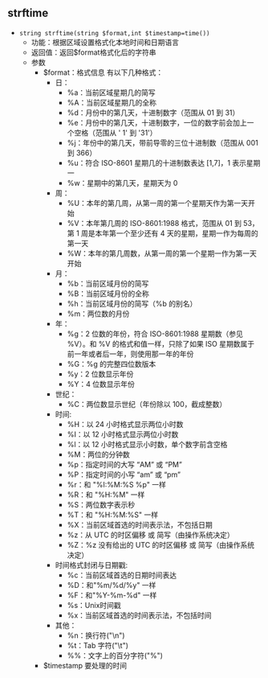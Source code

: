 ## strftime
* `string strftime(string $format,int $timestamp=time())`
    * 功能：根据区域设置格式化本地时间和日期语言
    * 返回值：返回$format格式化后的字符串
    * 参数
        * $format：格式信息 有以下几种格式：
            * 日：
                * %a：当前区域星期几的简写
                * %A：当前区域星期几的全称
                * %d：月份中的第几天，十进制数字（范围从 01 到 31）
                * %e：月份中的第几天，十进制数字，一位的数字前会加上一个空格（范围从 ' 1' 到 '31'）
                * %j：年份中的第几天，带前导零的三位十进制数（范围从 001 到 366）
                * %u：符合 ISO-8601 星期几的十进制数表达 [1,7]，1 表示星期一
                * %w：星期中的第几天，星期天为 0
            * 周：
                * %U：本年的第几周，从第一周的第一个星期天作为第一天开始
                * %V：本年第几周的 ISO-8601:1988 格式，范围从 01 到 53，第 1 周是本年第一个至少还有 4 天的星期，星期一作为每周的第一天
                * %W：本年的第几周数，从第一周的第一个星期一作为第一天开始
            * 月：
                * %b：当前区域月份的简写
                * %B：当前区域月份的全称
                * %h：当前区域月份的简写（%b 的别名）
                * %m：两位数的月份
            * 年：
                * %g：2 位数的年份，符合 ISO-8601:1988 星期数（参见 %V）。和 %V 的格式和值一样，只除了如果 ISO 星期数属于前一年或者后一年，则使用那一年的年份
                * %G：%g 的完整四位数版本
                * %y：2 位数显示年份
                * %Y：4 位数显示年份
            * 世纪：
                * %C：两位数显示世纪（年份除以 100，截成整数）
            * 时间:
                * %H：以 24 小时格式显示两位小时数
                * %I：以 12 小时格式显示两位小时数
                * %l：以 12 小时格式显示小时数，单个数字前含空格
                * %M：两位的分钟数
                * %p：指定时间的大写 “AM” 或 “PM”
                * %P：指定时间的小写 “am” 或 “pm”
                * %r：和 "%I:%M:%S %p" 一样
                * %R：和 "%H:%M" 一样
                * %S：两位数字表示秒
                * %T：和 "%H:%M:%S" 一样
                * %X：当前区域首选的时间表示法，不包括日期
                * %z：从 UTC 的时区偏移 或 简写（由操作系统决定）
                * %Z：%z 没有给出的 UTC 的时区偏移 或 简写（由操作系统决定）
            * 时间格式封闭与日期戳:
                * %c：当前区域首选的日期时间表达
                * %D：和"%m/%d/%y" 一样
                * %F：和"%Y-%m-%d" 一样
                * %s：Unix时间戳
                * %x：当前区域首选的时间表示法，不包括时间
            * 其他：
                * %n：换行符("\n")
                * %t：Tab 字符("\t")
                * %%：文字上的百分字符("%")
        * $timestamp  要处理的时间